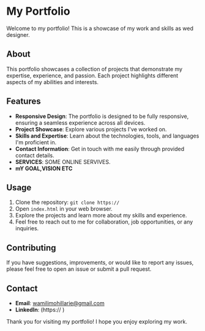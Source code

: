 # My Portfolio

Welcome to my portfolio! This is a showcase of my work and skills as  wed designer.

## About

This portfolio showcases a collection of projects that demonstrate my expertise, experience, and passion. Each project highlights different aspects of my abilities and interests.

## Features

- **Responsive Design**: The portfolio is designed to be fully responsive, ensuring a seamless experience across all devices.
- **Project Showcase**: Explore various projects I've worked on.
- **Skills and Expertise**: Learn about the technologies, tools, and languages I'm proficient in.
- **Contact Information**: Get in touch with me easily through provided contact details.
- **SERVICES**: SOME ONLINE SERVIVES.
- **mY GOAL,VISION ETC** 

## Usage

1. Clone the repository: `git clone https:// `
2. Open `index.html` in your web browser.
3. Explore the projects and learn more about my skills and experience.
4. Feel free to reach out to me for collaboration, job opportunities, or any inquiries.

## Contributing

If you have suggestions, improvements, or would like to report any issues, please feel free to open an issue or submit a pull request.

## Contact

- **Email**: wamilimohillarie@gmail.com
- **LinkedIn**: (https:// )


Thank you for visiting my portfolio! I hope you enjoy exploring my work.